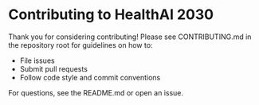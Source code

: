 # Contributing to HealthAI 2030

Thank you for considering contributing! Please see CONTRIBUTING.md in the repository root for guidelines on how to:
- File issues
- Submit pull requests
- Follow code style and commit conventions

For questions, see the README.md or open an issue.

